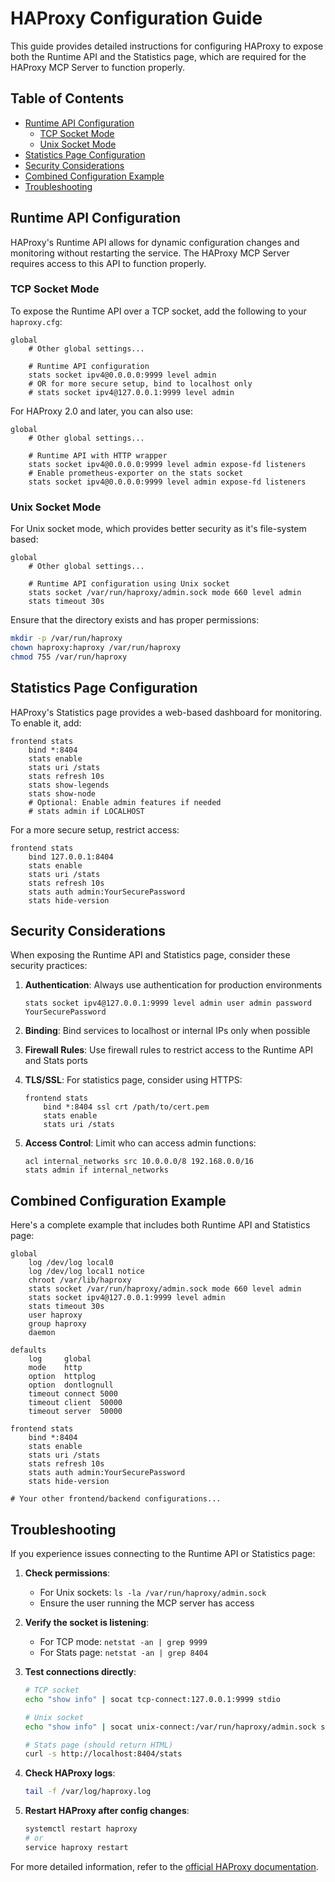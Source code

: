 # HAProxy Configuration Guide

This guide provides detailed instructions for configuring HAProxy to expose both the Runtime API and the Statistics page, which are required for the HAProxy MCP Server to function properly.

## Table of Contents
- [Runtime API Configuration](#runtime-api-configuration)
  - [TCP Socket Mode](#tcp-socket-mode)
  - [Unix Socket Mode](#unix-socket-mode)
- [Statistics Page Configuration](#statistics-page-configuration)
- [Security Considerations](#security-considerations)
- [Combined Configuration Example](#combined-configuration-example)
- [Troubleshooting](#troubleshooting)

## Runtime API Configuration

HAProxy's Runtime API allows for dynamic configuration changes and monitoring without restarting the service. The HAProxy MCP Server requires access to this API to function properly.

### TCP Socket Mode

To expose the Runtime API over a TCP socket, add the following to your `haproxy.cfg`:

```
global
    # Other global settings...
    
    # Runtime API configuration
    stats socket ipv4@0.0.0.0:9999 level admin
    # OR for more secure setup, bind to localhost only
    # stats socket ipv4@127.0.0.1:9999 level admin
```

For HAProxy 2.0 and later, you can also use:

```
global
    # Other global settings...
    
    # Runtime API with HTTP wrapper
    stats socket ipv4@0.0.0.0:9999 level admin expose-fd listeners
    # Enable prometheus-exporter on the stats socket
    stats socket ipv4@0.0.0.0:9999 level admin expose-fd listeners
```

### Unix Socket Mode

For Unix socket mode, which provides better security as it's file-system based:

```
global
    # Other global settings...
    
    # Runtime API configuration using Unix socket
    stats socket /var/run/haproxy/admin.sock mode 660 level admin
    stats timeout 30s
```

Ensure that the directory exists and has proper permissions:

```bash
mkdir -p /var/run/haproxy
chown haproxy:haproxy /var/run/haproxy
chmod 755 /var/run/haproxy
```

## Statistics Page Configuration

HAProxy's Statistics page provides a web-based dashboard for monitoring. To enable it, add:

```
frontend stats
    bind *:8404
    stats enable
    stats uri /stats
    stats refresh 10s
    stats show-legends
    stats show-node
    # Optional: Enable admin features if needed
    # stats admin if LOCALHOST
```

For a more secure setup, restrict access:

```
frontend stats
    bind 127.0.0.1:8404
    stats enable
    stats uri /stats
    stats refresh 10s
    stats auth admin:YourSecurePassword
    stats hide-version
```

## Security Considerations

When exposing the Runtime API and Statistics page, consider these security practices:

1. **Authentication**: Always use authentication for production environments
    ```
    stats socket ipv4@127.0.0.1:9999 level admin user admin password YourSecurePassword
    ```

2. **Binding**: Bind services to localhost or internal IPs only when possible

3. **Firewall Rules**: Use firewall rules to restrict access to the Runtime API and Stats ports

4. **TLS/SSL**: For statistics page, consider using HTTPS:
    ```
    frontend stats
        bind *:8404 ssl crt /path/to/cert.pem
        stats enable
        stats uri /stats
    ```

5. **Access Control**: Limit who can access admin functions:
    ```
    acl internal_networks src 10.0.0.0/8 192.168.0.0/16
    stats admin if internal_networks
    ```

## Combined Configuration Example

Here's a complete example that includes both Runtime API and Statistics page:

```
global
    log /dev/log local0
    log /dev/log local1 notice
    chroot /var/lib/haproxy
    stats socket /var/run/haproxy/admin.sock mode 660 level admin
    stats socket ipv4@127.0.0.1:9999 level admin
    stats timeout 30s
    user haproxy
    group haproxy
    daemon

defaults
    log     global
    mode    http
    option  httplog
    option  dontlognull
    timeout connect 5000
    timeout client  50000
    timeout server  50000

frontend stats
    bind *:8404
    stats enable
    stats uri /stats
    stats refresh 10s
    stats auth admin:YourSecurePassword
    stats hide-version

# Your other frontend/backend configurations...
```

## Troubleshooting

If you experience issues connecting to the Runtime API or Statistics page:

1. **Check permissions**:
   - For Unix sockets: `ls -la /var/run/haproxy/admin.sock`
   - Ensure the user running the MCP server has access

2. **Verify the socket is listening**:
   - For TCP mode: `netstat -an | grep 9999`
   - For Stats page: `netstat -an | grep 8404`

3. **Test connections directly**:
   ```bash
   # TCP socket
   echo "show info" | socat tcp-connect:127.0.0.1:9999 stdio
   
   # Unix socket
   echo "show info" | socat unix-connect:/var/run/haproxy/admin.sock stdio
   
   # Stats page (should return HTML)
   curl -s http://localhost:8404/stats
   ```

4. **Check HAProxy logs**:
   ```bash
   tail -f /var/log/haproxy.log
   ```

5. **Restart HAProxy after config changes**:
   ```bash
   systemctl restart haproxy
   # or
   service haproxy restart
   ```

For more detailed information, refer to the [official HAProxy documentation](https://www.haproxy.org/download/2.6/doc/management.txt).
